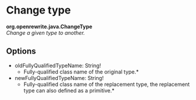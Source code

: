 # Change type

**org.openrewrite.java.ChangeType**  
_Change a given type to another._

## Options

* oldFullyQualifiedTypeName: String!
  * Fully-qualified class name of the original type.\*
* newFullyQualifiedTypeName: String!
  * Fully-qualified class name of the replacement type, the replacement type can also defined as a primitive.\*

